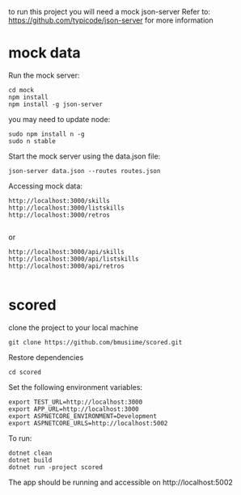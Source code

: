 to run this project you will need a mock json-server
Refer to: https://github.com/typicode/json-server for more information


# mock data

Run the mock server:
```
cd mock
npm install
npm install -g json-server
```
you may need to update node:
```
sudo npm install n -g
sudo n stable
```

Start the mock server using the data.json file:
```
json-server data.json --routes routes.json 
```
Accessing mock data:
```
http://localhost:3000/skills
http://localhost:3000/listskills
http://localhost:3000/retros
  
```

or

```
http://localhost:3000/api/skills
http://localhost:3000/api/listskills
http://localhost:3000/api/retros
  
```

# scored
clone the project to your local machine
```
git clone https://github.com/bmusiime/scored.git
```

Restore dependencies

```
cd scored
```
Set the following environment variables:
```
export TEST_URL=http://localhost:3000
export APP_URL=http://localhost:3000  
export ASPNETCORE_ENVIRONMENT=Development 
export ASPNETCORE_URLS=http://localhost:5002
```
To run:
```
dotnet clean
dotnet build
dotnet run -project scored
```

The app should be running and accessible on http://localhost:5002

